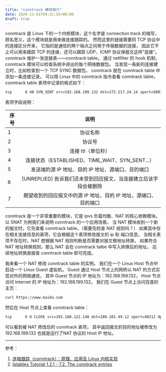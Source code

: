 ```yaml
---
title: "conntrack 模块简介"
date: 2020-11-01T09:31:55+08:00
draft: true
---
```


conntrack 是 Linux 下的一个内核模块，这个名字是 connection track 的缩写，
顾名思义，这个模块就是用来做连接跟踪的。
然而这里的链接需要同 TCP 协议中的连接区分开来，
它指的是通信的两个端点之间用于传输数据的连接，
因此它不止可以用来跟踪 TCP 的连接，还可以跟踪 UDP、ICMP 协议保报文这样”连接“。
conntrack 维护一张连接表——conntrack table。
通过 netfilter 的 hook 机制，conntrack 模块可以检查系统中进出的每个网络数据包。
当发现一条新的连接建立时，比如检查到一个 TCP SYNC 数据包，
conntrack 就在 conntrack table 中添加一条连接记录。
可以用 Linux 中的 conntrack 指令查看 conntrack table，
conntrack table 表项中记录的格式如下：

```txt
tcp      6 48 SYN_SENT src=192.168.199.132 dst=172.217.24.14 sport=58074 dport=443 [UNREPLIED] src=172.217.24.14 dst=192.168.199.132 sport=443 dport=58074 mark=0 use=1
```
表项字段说明：

| 序号   | 说明                                                                |
|--------|:-------------------------------------------------------------------:|
| 1      | 协议名称                                                          |
| 2      | 协议号                                                            |
| 3      | 连接 ttl（单位秒）                                                |
| 4      | 连接状态（ESTABLISHED、TIME_WAIT、SYN_SENT...）                   |
| 5      | 发送端的源 IP 地址、目的 IP 地址、源端口、目的端口                |
| 6      | [UNREPLIED] 告诉我们还未受到回应报文，当连接建立后该字段会被删除  |
| 7      | 期望收到的回应报文中的源 IP 地址、目的 IP 地址、源端口、目的端口  |


conntrack 是一个非常重要的模块，它是 ipvs 负载均衡、NAT 的核心依赖模块。
以 SNAT 为例我们来说明 conntrack 的一个应用场景。
当 NAT 模块收到一个新的报文时，它先查看 conntrack table，（需要先检查 NAT 规则吗？）
如果其中存在相关连接信息的表项，它会根据这个表项修改报文的 ip 和 端口信息。
当相关表项不存在时，NAT 想根据 NAT 规则判断是否需要对报文做地址转换，
如果符合 NAT 地址转换规则，那么 NAT 会在 conntrack talbe 中写入转换后的地址，
后续地址转换直接查 conntrack table 即可完成。

我来看一个 NAT 修改 conntrack table 的实例。
我们在一个 Linux Host 节点中启动一个 Linux Guest 虚拟机，
Guest 通过 Host 节点上的网桥以 NAT 的方式实现对外的网络通信，
其中 Guest 节点的 IP 地址为：192.168.199.132，
Host 节点访问 Internet 的 IP 地址为：192.168.199.132。
我们在 Guest 节点上访问百度的主页：

```txt
curl https://www.baidu.com
```

然后在 Host 节点上查看 conntrack table：

```txt
tcp      6 8 CLOSE src=192.168.122.148 dst=180.101.49.12 sport=40212 dport=443 src=180.101.49.12 dst=192.168.199.132 sport=443 dport=40212 [ASSURED] mark=0 use=1
```

可以看到被 NAT 修改后的 conntrack 表项，
其中返回报文的目的地址被修改为 192.168.199.132 也就是运行了NAT 协议的 Host IP 地址。

---
参考：

1. [连接跟踪（conntrack）：原理、应用及 Linux 内核实现](http://arthurchiao.art/blog/conntrack-design-and-implementation-zh/)
2. [Iptables Tutorial 1.2.1 - 7.2. The conntrack entries](https://www.frozentux.net/iptables-tutorial/chunkyhtml/x1309.html)

